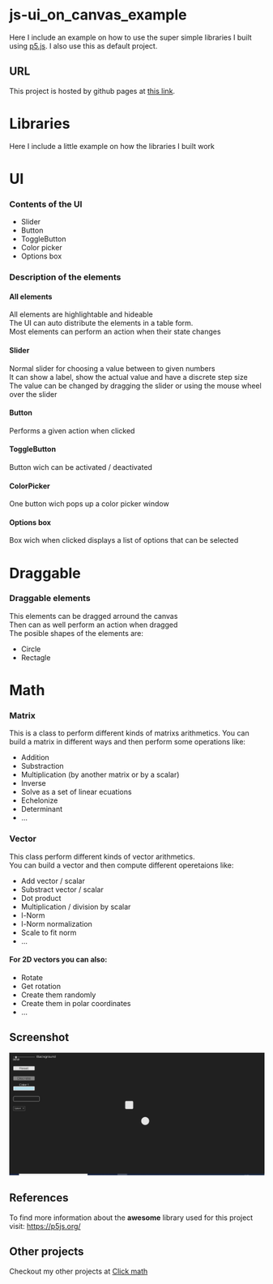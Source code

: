 # js-ui_on_canvas_example
Here I include an example on how to use the super simple libraries I built using <a href="https://p5js.org/">p5.js</a>. I also use this as default project.
## URL
This project is hosted by github pages at <a href="https://pabloqb2000.github.io/js-ui_on_canvas_example/">this link</a>.
# Libraries
Here I include a little example on how the libraries I built work
# UI
### Contents of the UI
  - Slider
  - Button
  - ToggleButton
  - Color picker
  - Options box
### Description of the elements
#### All elements
All elements are highlightable and hideable <br/>
The UI can auto distribute the elements in a table form. <br/>
Most elements can perform an action when their state changes
#### Slider
Normal slider for choosing a value between to given numbers<br/>
It can show a label, show the actual value and have a discrete step size<br/>
The value can be changed by dragging the slider or using the mouse wheel over the slider
#### Button
Performs a given action when clicked
#### ToggleButton
Button wich can be activated / deactivated
#### ColorPicker
One button wich pops up a color picker window
#### Options box
Box wich when clicked displays a list of options that can be selected
# Draggable
### Draggable elements
This elements can be dragged arround the canvas </br>
Then can as well perform an action when dragged </br>
The posible shapes of the elements are: </br>
  - Circle
  - Rectagle
# Math
### Matrix
This is a class to perform different kinds of matrixs arithmetics.
You can build a matrix in different ways and then perform some operations like:
  - Addition
  - Substraction
  - Multiplication (by another matrix or by a scalar)
  - Inverse
  - Solve as a set of linear ecuations
  - Echelonize
  - Determinant
  - ...
 ### Vector
 This class perform different kinds of vector arithmetics. </br>
 You can build a vector and then compute different operetaions like:
  - Add vector / scalar
  - Substract vector / scalar
  - Dot product
  - Multiplication / division by scalar
  - l-Norm
  - l-Norm normalization
  - Scale to fit norm
  - ...
#### For 2D vectors you can also:
  - Rotate
  - Get rotation
  - Create them randomly
  - Create them in polar coordinates
  - ...
## Screenshot
<img src="imgs/screenshot01.png"></img>
## References
To find more information about the <b>awesome</b> library used for this project visit:
<a href="https://p5js.org/"> https://p5js.org/ </a>

## Other projects
Checkout my other projects at <a href="https://pabloqb2000.github.io/Click_math/">Click math</a>